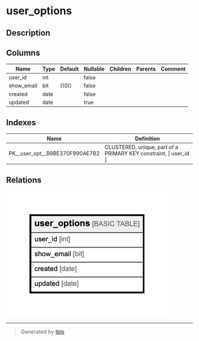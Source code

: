 # user_options

## Description

## Columns

| Name | Type | Default | Nullable | Children | Parents | Comment |
| ---- | ---- | ------- | -------- | -------- | ------- | ------- |
| user_id | int |  | false |  |  |  |
| show_email | bit | ((0)) | false |  |  |  |
| created | date |  | false |  |  |  |
| updated | date |  | true |  |  |  |

## Indexes

| Name | Definition |
| ---- | ---------- |
| PK__user_opt__B9BE370F990AE7B2 | CLUSTERED, unique, part of a PRIMARY KEY constraint, [ user_id ] |

## Relations

![er](user_options.png)

---

> Generated by [tbls](https://github.com/k1LoW/tbls)
